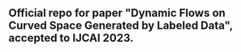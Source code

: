 ## Official repo for paper "Dynamic Flows on Curved Space Generated by Labeled Data", accepted to IJCAI 2023.
